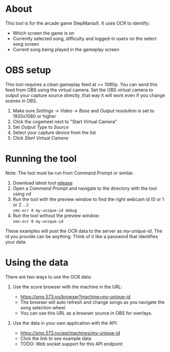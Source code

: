 # About

This tool is for the arcade game StepManiaX. It uses OCR to identify:

* Which screen the game is on
* Currently selected song, difficulty and logged-in users on the select song screen
* Current song being played in the gameplay screen

# OBS setup

This tool requires a clean gameplay feed at >= 1080p. You can send this feed from OBS using the virtual camera. Set the
OBS virtual camera to output your capture source directly, that way it will work even if you change scenes in OBS.

1. Make sure _Settings -> Video ->_ _Base_ and _Output_ resolution is set to 1920x1080 or higher
2. Click the cogwheel next to "Start Virtual Camera"
3. Set _Output Type_ to _Source_
4. Select your capture device from the list
5. Click _Start Virtual Camera_

# Running the tool

Note: The tool must be run from Command Prompt or similar.

1. Download latest tool [release](https://github.com/DesktopMan/smx-ocr/releases)
2. Open a _Command Prompt_ and navigate to the directory with the tool using _cd_
3. Run the tool with the preview window to find the right webcam id (0 or 1 or 2 ...):  
   `smx-ocr 0 my-unique-id debug`
4. Run the tool without the preview window:  
   `smx-ocr 0 my-unique-id`

These examples will post the OCR data to the server as _my-unique-id_. The id you provide can be anything. Think of it
like a password that identifies your data.

# Using the data

There are two ways to use the OCR data:

1. Use the score browser with the machine in the URL:
    * https://smx.573.no/browser?machine=my-unique-id
    * The browser will auto refresh and change songs as you navigate the song selection wheel.
    * You can use this URL as a browser source in OBS for overlays.

2. Use the data in your own application with the API:
    * https://smx.573.no/api/machines/my-unique-id
    * Click the link to see example data
    * TODO: Web socket support for this API endpoint
